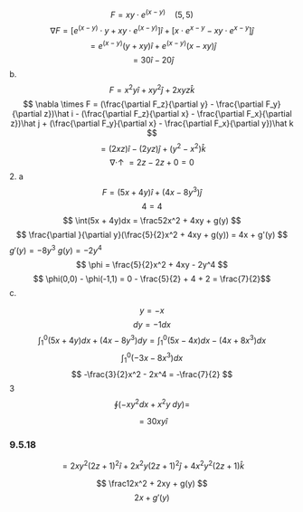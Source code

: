 $$ F = xy\cdot e^{(x-y)} \quad (5,5) $$
$$ \nabla F = [e^{(x-y)}\cdot y + xy\cdot e^{(x-y)}]\hat i + [x\cdot e^{x-y} - xy\cdot e^{x-y}]\hat j $$
$$ = e^{(x-y)}(y+xy)\hat i + e^{(x-y)}(x-xy)\hat j $$
$$ = 30\hat i -20\hat j $$
b. 
$$ F = x^2y\hat i + xy^2\hat j + 2xyz\hat k $$
$$ \nabla \times F = (\frac{\partial F_z}{\partial y} - \frac{\partial F_y}{\partial z})\hat i - (\frac{\partial F_z}{\partial x} - \frac{\partial F_x}{\partial z})\hat j + (\frac{\partial F_y}{\partial x} - \frac{\partial F_x}{\partial y})\hat k $$
$$ = (2xz)\hat i - (2yz)\hat j + (y^2 - x^2)\hat k $$
$$ \nabla\cdot \uparrow\; = 2z - 2z + 0 = 0 $$
2. a
$$ F = (5x + 4y)\hat i + (4x - 8y^3)\hat j $$
$$ 4 = 4 $$
$$ \int(5x + 4y)dx = \frac52x^2 + 4xy + g(y) $$
$$ \frac{\partial }{\partial y}(\frac{5}{2}x^2 + 4xy + g(y)) = 4x + g'(y) $$
$g'(y) = -8y^3$
$g(y) = -2y^4$
$$ \phi = \frac{5}{2}x^2 + 4xy - 2y^4 $$
$$ \phi(0,0) - \phi(-1,1) = 0 - \frac{5}{2} + 4 + 2 = \frac{7}{2}$$
c.

$$ y = -x $$
$$ dy = -1dx $$
$$ \int_{1}^{0} (5x + 4y)dx + (4x - 8y^3)dy = \int_{1}^{0}(5x - 4x)dx - (4x + 8x^3)dx $$
$$ \int_{1}^{0}(-3x - 8x^3)dx $$
$$ -\frac{3}{2}x^2 - 2x^4 = -\frac{7}{2} $$
3
$$ \oint(-xy^2dx + x^2y\;dy) =  $$

$$ = 30xy\hat i $$

### 9.5.18
$$ = 2xy^2(2z+1)^2\hat i + 2x^2y(2z+1)^2\hat j + 4x^2y^2(2z+1)\hat k $$

$$ \frac12x^2 + 2xy + g(y) $$
$$ 2x + g'(y) $$